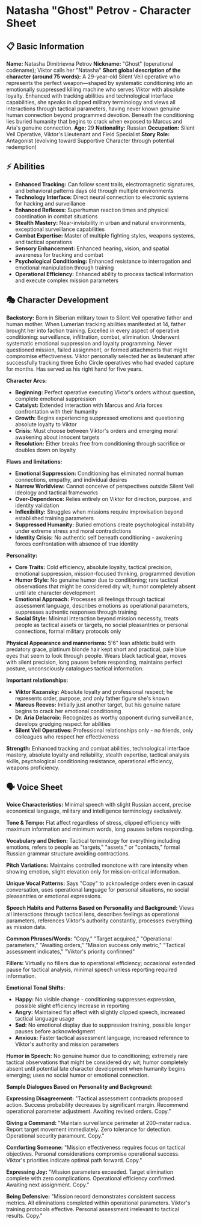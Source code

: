 # Natasha "Ghost" Petrov - Character Sheet

## 📋 Basic Information
**Name:** Natasha Dimitrievna Petrov
**Nickname:** "Ghost" (operational codename); Viktor calls her "Natasha"
**Short global description of the character (around 75 words):** A 29-year-old Silent Veil operative who represents the perfect weapon—shaped by systematic conditioning into an emotionally suppressed killing machine who serves Viktor with absolute loyalty. Enhanced with tracking abilities and technological interface capabilities, she speaks in clipped military terminology and views all interactions through tactical parameters, having never known genuine human connection beyond programmed devotion. Beneath the conditioning lies buried humanity that begins to crack when exposed to Marcus and Aria's genuine connection.
**Age:** 29
**Nationality:** Russian
**Occupation:** Silent Veil Operative, Viktor's Lieutenant and Field Specialist
**Story Role:** Antagonist (evolving toward Supportive Character through potential redemption)

## ⚡ Abilities
- **Enhanced Tracking:** Can follow scent trails, electromagnetic signatures, and behavioral patterns days old through multiple environments
- **Technology Interface:** Direct neural connection to electronic systems for hacking and surveillance
- **Enhanced Reflexes:** Superhuman reaction times and physical coordination in combat situations
- **Stealth Mastery:** Near-invisibility in urban and natural environments, exceptional surveillance capabilities
- **Combat Expertise:** Master of multiple fighting styles, weapons systems, and tactical operations
- **Sensory Enhancement:** Enhanced hearing, vision, and spatial awareness for tracking and combat
- **Psychological Conditioning:** Enhanced resistance to interrogation and emotional manipulation through training
- **Operational Efficiency:** Enhanced ability to process tactical information and execute complex mission parameters

## 🎭 Character Development
**Backstory:** Born in Siberian military town to Silent Veil operative father and human mother. When Lumerian tracking abilities manifested at 14, father brought her into faction training. Excelled in every aspect of operative conditioning: surveillance, infiltration, combat, elimination. Underwent systematic emotional suppression and loyalty programming. Never questioned mission, failed assignment, or formed attachments that might compromise effectiveness. Viktor personally selected her as lieutenant after successfully tracking three Echo Circle operatives who had evaded capture for months. Has served as his right hand for five years.

**Character Arcs:**
- **Beginning:** Perfect operative executing Viktor's orders without question, complete emotional suppression
- **Catalyst:** Extended interaction with Marcus and Aria forces confrontation with their humanity
- **Growth:** Begins experiencing suppressed emotions and questioning absolute loyalty to Viktor
- **Crisis:** Must choose between Viktor's orders and emerging moral awakening about innocent targets
- **Resolution:** Either breaks free from conditioning through sacrifice or doubles down on loyalty

**Flaws and limitations:**
- **Emotional Suppression:** Conditioning has eliminated normal human connections, empathy, and individual desires
- **Narrow Worldview:** Cannot conceive of perspectives outside Silent Veil ideology and tactical frameworks
- **Over-Dependence:** Relies entirely on Viktor for direction, purpose, and identity validation
- **Inflexibility:** Struggles when missions require improvisation beyond established training parameters
- **Suppressed Humanity:** Buried emotions create psychological instability under extreme stress and moral contradictions
- **Identity Crisis:** No authentic self beneath conditioning - awakening forces confrontation with absence of true identity

**Personality:**
- **Core Traits:** Cold efficiency, absolute loyalty, tactical precision, emotional suppression, mission-focused thinking, programmed devotion
- **Humor Style:** No genuine humor due to conditioning; rare tactical observations that might be considered dry wit; humor completely absent until late character development
- **Emotional Approach:** Processes all feelings through tactical assessment language, describes emotions as operational parameters, suppresses authentic responses through training
- **Social Style:** Minimal interaction beyond mission necessity, treats people as tactical assets or targets, no social pleasantries or personal connections, formal military protocols only

**Physical Appearance and mannerisms:** 5'6" lean athletic build with predatory grace, platinum blonde hair kept short and practical, pale blue eyes that seem to look through people. Wears black tactical gear, moves with silent precision, long pauses before responding, maintains perfect posture, unconsciously catalogues tactical information.

**Important relationships:**
- **Viktor Kazansky:** Absolute loyalty and professional respect; he represents order, purpose, and only father figure she's known
- **Marcus Reeves:** Initially just another target, but his genuine nature begins to crack her emotional conditioning
- **Dr. Aria Delacroix:** Recognizes as worthy opponent during surveillance, develops grudging respect for abilities
- **Silent Veil Operatives:** Professional relationships only - no friends, only colleagues who respect her effectiveness

**Strength:** Enhanced tracking and combat abilities, technological interface mastery, absolute loyalty and reliability, stealth expertise, tactical analysis skills, psychological conditioning resistance, operational efficiency, weapons proficiency.

## 🗣️ Voice Sheet
**Voice Characteristics:** Minimal speech with slight Russian accent, precise economical language, military and intelligence terminology exclusively.

**Tone & Tempo:** Flat affect regardless of stress, clipped efficiency with maximum information and minimum words, long pauses before responding.

**Vocabulary and Diction:** Tactical terminology for everything including emotions, refers to people as "targets," "assets," or "contacts," formal Russian grammar structure avoiding contractions.

**Pitch Variations:** Maintains controlled monotone with rare intensity when showing emotion, slight elevation only for mission-critical information.

**Unique Vocal Patterns:** Says "Copy" to acknowledge orders even in casual conversation, uses operational language for personal situations, no social pleasantries or emotional expressions.

**Speech Habits and Patterns Based on Personality and Background:** Views all interactions through tactical lens, describes feelings as operational parameters, references Viktor's authority constantly, processes everything as mission data.

**Common Phrases/Words:** "Copy," "Target acquired," "Operational parameters," "Awaiting orders," "Mission success only metric," "Tactical assessment indicates," "Viktor's priority confirmed"

**Fillers:** Virtually no fillers due to operational efficiency; occasional extended pause for tactical analysis, minimal speech unless reporting required information.

**Emotional Tonal Shifts:**
- **Happy:** No visible change - conditioning suppresses expression, possible slight efficiency increase in reporting
- **Angry:** Maintained flat affect with slightly clipped speech, increased tactical language usage
- **Sad:** No emotional display due to suppression training, possible longer pauses before acknowledgment
- **Anxious:** Faster tactical assessment language, increased reference to Viktor's authority and mission parameters

**Humor in Speech:** No genuine humor due to conditioning; extremely rare tactical observations that might be considered dry wit; humor completely absent until potential late character development when humanity begins emerging; uses no social humor or emotional connection.

**Sample Dialogues Based on Personality and Background:**

**Expressing Disagreement:** "Tactical assessment contradicts proposed action. Success probability decreases by significant margin. Recommend operational parameter adjustment. Awaiting revised orders. Copy."

**Giving a Command:** "Maintain surveillance perimeter at 200-meter radius. Report target movement immediately. Zero tolerance for detection. Operational security paramount. Copy."

**Comforting Someone:** "Mission effectiveness requires focus on tactical objectives. Personal considerations compromise operational success. Viktor's priorities indicate optimal path forward. Copy."

**Expressing Joy:** "Mission parameters exceeded. Target elimination complete with zero complications. Operational efficiency confirmed. Awaiting next assignment. Copy."

**Being Defensive:** "Mission record demonstrates consistent success metrics. All eliminations completed within operational parameters. Viktor's training protocols effective. Personal assessment irrelevant to tactical results. Copy."